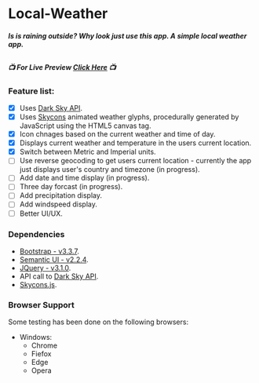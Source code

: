 # Local-Weather
#### *Is is raining outside? Why look just use this app.  A simple local weather app.*

##

##### :tv: For Live Preview [Click Here](https://biffyn.github.io/Local-Weather/) :tv:

### Feature list:

 - [x] Uses [Dark Sky API](https://darksky.net).
 - [x] Uses [Skycons](http://darkskyapp.github.io/skycons/) animated weather glyphs, procedurally generated by JavaScript using the HTML5 canvas tag.
 - [x] Icon chnages based on the current weather and time of day.
 - [x] Displays current weather and temperature in the users current location.
 - [x] Switch between Metric and Imperial units.
 - [ ] Use reverse geocoding to get users current location - currently the app just displays user's country and timezone (in progress).
 - [ ] Add date and time display (in progress).
 - [ ] Three day forcast (in progress).
 - [ ] Add precipitation display.
 - [ ] Add windspeed display.
 - [ ] Better UI/UX.

### Dependencies 
* [Bootstrap - v3.3.7](http://getbootstrap.com/).
* [Semantic UI - v2.2.4](http://semantic-ui.com/).
* [JQuery - v3.1.0](https://jquery.com/).
* API call to [Dark Sky API](https://darksky.net).
* [Skycons.js](https://rawgithub.com/darkskyapp/skycons/master/skycons.js).


### Browser Support

Some testing has been done on the following browsers:

* Windows:
	* Chrome
	* Fiefox
	* Edge
	* Opera

